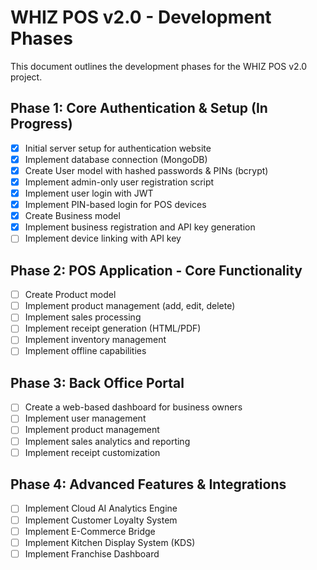 # WHIZ POS v2.0 - Development Phases

This document outlines the development phases for the WHIZ POS v2.0 project.

## Phase 1: Core Authentication & Setup (In Progress)

- [x] Initial server setup for authentication website
- [x] Implement database connection (MongoDB)
- [x] Create User model with hashed passwords & PINs (bcrypt)
- [x] Implement admin-only user registration script
- [x] Implement user login with JWT
- [x] Implement PIN-based login for POS devices
- [x] Create Business model
- [x] Implement business registration and API key generation
- [ ] Implement device linking with API key

## Phase 2: POS Application - Core Functionality

- [ ] Create Product model
- [ ] Implement product management (add, edit, delete)
- [ ] Implement sales processing
- [ ] Implement receipt generation (HTML/PDF)
- [ ] Implement inventory management
- [ ] Implement offline capabilities

## Phase 3: Back Office Portal

- [ ] Create a web-based dashboard for business owners
- [ ] Implement user management
- [ ] Implement product management
- [ ] Implement sales analytics and reporting
- [ ] Implement receipt customization

## Phase 4: Advanced Features & Integrations

- [ ] Implement Cloud AI Analytics Engine
- [ ] Implement Customer Loyalty System
- [ ] Implement E-Commerce Bridge
- [ ] Implement Kitchen Display System (KDS)
- [ ] Implement Franchise Dashboard
